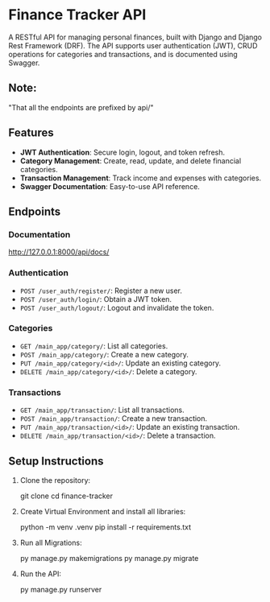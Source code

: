 # Finance Tracker API

A RESTful API for managing personal finances, built with Django and Django Rest Framework (DRF). The API supports user authentication (JWT), CRUD operations for categories and transactions, and is documented using Swagger.

## Note: 
   "That all the endpoints are prefixed by api/"

## Features
- **JWT Authentication**: Secure login, logout, and token refresh.
- **Category Management**: Create, read, update, and delete financial categories.
- **Transaction Management**: Track income and expenses with categories.
- **Swagger Documentation**: Easy-to-use API reference.

## Endpoints

### Documentation
   http://127.0.0.1:8000/api/docs/

### Authentication
- `POST /user_auth/register/`: Register a new user.
- `POST /user_auth/login/`: Obtain a JWT token.
- `POST /user_auth/logout/`: Logout and invalidate the token.

### Categories
- `GET /main_app/category/`: List all categories.
- `POST /main_app/category/`: Create a new category.
- `PUT /main_app/category/<id>/`: Update an existing category.
- `DELETE /main_app/category/<id>/`: Delete a category.

### Transactions
- `GET /main_app/transaction/`: List all transactions.
- `POST /main_app/transaction/`: Create a new transaction.
- `PUT /main_app/transaction/<id>/`: Update an existing transaction.
- `DELETE /main_app/transaction/<id>/`: Delete a transaction.

## Setup Instructions
1. Clone the repository:

   git clone <repository-url>
   cd finance-tracker

2. Create Virtual Environment and install all libraries:

   python -m venv .venv
   pip install -r requirements.txt

3. Run all Migrations:
   
   py manage.py makemigrations
   py manage.py migrate

4. Run the API:
   
   py manage.py runserver
   
